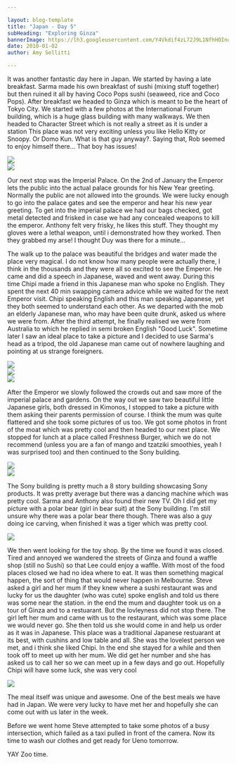 ```yaml
---

layout: blog-template
title: "Japan - Day 5"
subHeading: "Exploring Ginza"
bannerImage: https://lh3.googleusercontent.com/Y4Vkdif4zL72J9L1NfhHOInozpIDrcgYZgBSmYyF27qNWSuZaMdP2jhOGNk5YYuHfHsjJMxz81-_R4M2sChc0K4dek1jXv2Yq4EBnX2gE3N_CstA2p42WTiVwF6AxSe4Ir3w2g
date: 2010-01-02
author: Amy Sellitti

---
```

It was another fantastic day here in Japan. We started by having a late breakfast. Sarma made his own breakfast of sushi (mixing stuff together) but then ruined it all by having Coco Pops sushi (seaweed, rice and Coco Pops). After breakfast we headed to Ginza which is meant to be the heart of Tokyo City. We started with a few photos at the International Forum building, which is a huge glass building with many walkways. We then headed to Character Street which is not really a street as it is under a station This place was not very exciting unless you like Hello Kitty or Snoopy. Or Domo Kun. What is that guy anyway?. Saying that, Rob seemed to enjoy himself there... That boy has issues!

<div class="center-image"><img src="https://lh3.googleusercontent.com/V9u--YQZl6wKsWKJGnwH5dHrBJBe5tYn3lELvGdseo4mVYghelOGF9zYjyJxY1XpKjZUjtU4Bh8eGX3fegUBnzXe5VdIi1xSxrXKD72xXPzMYobok-334YB2dT2avH1Wc5my2A" /></div>
<div class="center-image"><img src="https://lh3.googleusercontent.com/dMRVu76ADktloh6kgNlsmDslYIIpaYboPW2qUyddSZFQLjQdZYS5HT81kYmyOGgxM7msR917YsrbqBk4WBFgEf5bFnVcckh18Da2YKOiDvbgop_xd_4dj9yMOnlWKS-0T2ASaQ" /></div>

Our next stop was the Imperial Palace. On the 2nd of January the Emperor lets the public into the actual palace grounds for his New Year greeting. Normally the public are not allowed into the grounds. We were lucky enough to go into the palace gates and see the emperor and hear his new year greeting. To get into the imperial palace we had our bags checked, got metal detected and frisked in case we had any concealed weapons to kill the emperor. Anthony felt very frisky, he likes this stuff. They thought my gloves were a lethal weapon, until i demonstrated how they worked. Then they grabbed my arse! I thought Duy was there for a minute... 

The walk up to the palace was beautiful the bridges and water made the place very magical. I do not know how many people were actually there, I think in the thousands and they were all so excited to see the Emperor. He came and did a speech in Japanese, waved and went away. During this time Chipi made a friend in this Japanese man who spoke no English. They spent the next 40 min swapping camera advice while we waited for the next Emperor visit. Chipi speaking English and this man speaking Japanese, yet they both seemed to understand each other. As we departed with the mob an elderly Japanese man, who may have been quite drunk, asked us where we were from. After the third attempt, he finally realised we were from Australia to which he replied in semi broken English "Good Luck". Sometime later I saw an ideal place to take a picture and I decided to use Sarma's head as a tripod, the old Japanese man came out of nowhere laughing and pointing at us strange foreigners. 

<div class="center-image"><img src="https://lh3.googleusercontent.com/tk8gSiSnyL2j6_ToEmWAQNPb5LUZv1TTb4KXzSJIr5bjZGUZ7LokmB5CB40E2gFGL0Lxd3v7wOJG-LZRFzrfO-pi3N8oCtUn_2A110Z4UKpvPfLGCGEstC4QThjeRShncy7gqg" /></div>
<div class="center-image"><img src="https://lh3.googleusercontent.com/Y4Vkdif4zL72J9L1NfhHOInozpIDrcgYZgBSmYyF27qNWSuZaMdP2jhOGNk5YYuHfHsjJMxz81-_R4M2sChc0K4dek1jXv2Yq4EBnX2gE3N_CstA2p42WTiVwF6AxSe4Ir3w2g" /></div>
<div class="center-image"><img src="https://lh3.googleusercontent.com/OLsk-8pg5cCklgmsHtBXM6BjbkX5wEJm0FXDESnfGMMPoilGe7jYgL7Qt5FNi_1sUjlfhN0LRVnmq5o6avy3yqMdfX9yuexRyVNIhfIbSezxESnGT5AACCEbaC9u7VwNSk7zjQ" /></div>

After the Emperor we slowly followed the crowds out and saw more of the imperial palace and gardens. On the way out we saw two beautiful little Japanese girls, both dressed in Kimonos, I stopped to take a picture with them asking their parents permission of course. I think the mum was quite flattered and she took some pictures of us too. We got some photos in front of the moat which was pretty cool and then headed to our next place. We stopped for lunch at a place called Freshness Burger, which we do not recommend (unless you are a fan of mango and tzatziki smoothies, yeah I was surprised too) and then continued to the Sony building.

<div class="center-image"><img src="https://lh3.googleusercontent.com/6991tqu58sWSMLGlPH7P_eoDfEM50bzDyX00IxYj-FFtrQzTBRSdQyWYOH4XHu6zio6HsLbKhfwZqLMKBlOep3PzFKB_-hhEqYM0-6dT4fepRlVj4-nIZYQhh1V02Yl2V8oCQQ" /></div>
<div class="center-image"><img src="https://lh3.googleusercontent.com/r-v80UHGrw7x848ZCG2CElaMcmDokgMT3zfi-yncqbB2OXkguuf4WMoHkr0d5eZk4gAH9gICq6rXieoM4eJJROa0doeJuwE1tvsf_jqkhQ7QHPkfjd9xqeTwa_WhHTvBX5kS3A" /></div>

The Sony building is pretty much a 8 story building showcasing Sony products. It was pretty average but there was a dancing machine which was pretty cool. Sarma and Anthony also found their new TV. Oh I did get my picture with a polar bear (girl in bear suit) at the Sony building. I'm still unsure why there was a polar bear there though. There was also a guy doing ice carving, when finished it was a tiger which was pretty cool.

<div class="center-image"><img src="https://lh3.googleusercontent.com/HEee9jcjOvmD7unkRSvsVA8oRAtQYwnJc8gFE6AEZpO8j09_pOdRtrRaehX0AlnRL9M5_UBO4U7zgvwn7iVzitgJgfyXFGBSWr4GjB5CjKr09kqM3aG2vc6jGxBy1vKb5_EPPw" /></div>

We then went looking for the toy shop. By the time we found it was closed. Tired and annoyed we wandered the streets of Ginza and found a waffle shop (still no Sushi) so that Lee could enjoy a waffle. With most of the food places closed we had no idea where to eat. It was then something magical happen, the sort of thing that would never happen in Melbourne. Steve asked a girl and her mum if they knew where a sushi restaurant was and lucky for us the daughter (who was cute) spoke english and told us there was some near the station. in the end the mum and daughter took us on a tour of Ginza and to a restuarant. But the lovleyness did not stop there. The girl left her mum and came with us to the restaurant, which was some place we would never go. She then told us she would come in and help us order as it was in Japanese. This place was a traditional Japanese restuarant at its best, with cushins and low table and all. She was the lovelest person we met, and i think she liked Chipi. In the end she stayed for a while and then took off to meet up with her mum. We did get her number and she has asked us to call her so we can meet up in a few days and go out. Hopefully Chipi will have some luck, she was very cool

<div class="center-image"><img src="https://lh3.googleusercontent.com/5_u9EW1hUeNlJqJCsDx4MkIwZUkihXwT-wtZpuQ--gYUmC9yA2u_f6zj958oxsQYRlkSuKlhYK0jmafcFi_gfw0Uuj4jUd7I415I0Zp_kod_tRsIPa3rlElMV3QylIWdmV7Rew" /></div>

The meal itself was unique and awesome. One of the best meals we have had in Japan. We were very lucky to have met her and hopefully she can come out with us later in the week.

Before we went home Steve attempted to take some photos of a busy intersection, which failed as a taxi pulled in front of the camera. Now its time to wash our clothes and get ready for Ueno tomorrow. 

YAY Zoo time.
